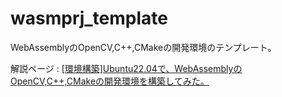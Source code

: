 # wasmprj_template
WebAssemblyのOpenCV,C++,CMakeの開発環境のテンプレート。

解説ページ : [[環境構築]Ubuntu22.04で、WebAssemblyのOpenCV,C++,CMakeの開発環境を構築してみた。](https://zenn.dev/rg687076/articles/49f1d420820500)
